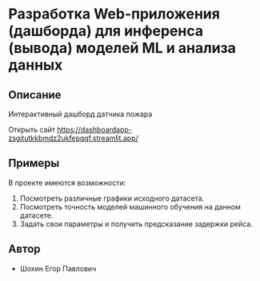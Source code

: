 # Разработка Web-приложения (дашборда) для инференса (вывода) моделей ML и анализа данных

## Описание

Интерактивный дашборд датчика пожара

Открыть сайт https://dashboardapp-zsgjtutkkbmdz2ukfepqqf.streamlit.app/

## Примеры

В проекте имеются возможности:
1. Посмотреть различные графики исходного датасета.
2. Посмотреть точность моделей машинного обучения на данном датасете.
3. Задать свои параметры и получить предсказание задержки рейса.

## Автор

- Шохин Егор Павлович